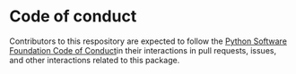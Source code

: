 # Code of conduct

Contributors to this respository are expected to follow the [Python Software Foundation Code of Conduct](https://www.python.org/psf/conduct/)in their interactions in pull requests, issues, and other interactions related to this package.
